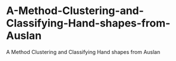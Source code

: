 # A-Method-Clustering-and-Classifying-Hand-shapes-from-Auslan
A Method Clustering and Classifying Hand shapes from Auslan
